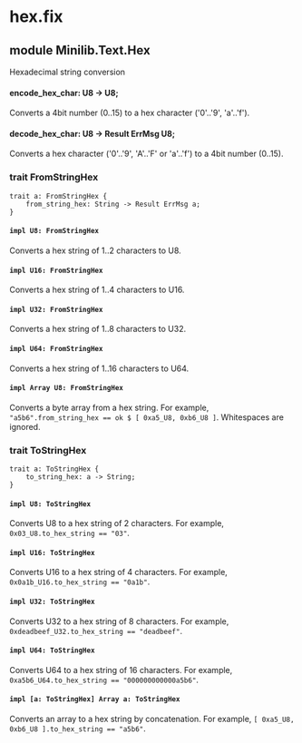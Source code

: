 # hex.fix

## module Minilib.Text.Hex

Hexadecimal string conversion

#### encode_hex_char: U8 -> U8;

Converts a 4bit number (0..15) to a hex character ('0'..'9', 'a'..'f').

#### decode_hex_char: U8 -> Result ErrMsg U8;

Converts a hex character ('0'..'9', 'A'..'F' or 'a'..'f') to a 4bit number (0..15).

### trait FromStringHex

```
trait a: FromStringHex {
    from_string_hex: String -> Result ErrMsg a;
}
```
#### `impl U8: FromStringHex`

Converts a hex string of 1..2 characters to U8.

#### `impl U16: FromStringHex`

Converts a hex string of 1..4 characters to U16.

#### `impl U32: FromStringHex`

Converts a hex string of 1..8 characters to U32.

#### `impl U64: FromStringHex`

Converts a hex string of 1..16 characters to U64.

#### `impl Array U8: FromStringHex`

Converts a byte array from a hex string.
For example, `"a5b6".from_string_hex == ok $ [ 0xa5_U8, 0xb6_U8 ]`.
Whitespaces are ignored.

### trait ToStringHex

```
trait a: ToStringHex {
    to_string_hex: a -> String;
}
```
#### `impl U8: ToStringHex`

Converts U8 to a hex string of 2 characters.
For example, `0x03_U8.to_hex_string == "03"`.

#### `impl U16: ToStringHex`

Converts U16 to a hex string of 4 characters.
For example, `0x0a1b_U16.to_hex_string == "0a1b"`.

#### `impl U32: ToStringHex`

Converts U32 to a hex string of 8 characters.
For example, `0xdeadbeef_U32.to_hex_string == "deadbeef"`.

#### `impl U64: ToStringHex`

Converts U64 to a hex string of 16 characters.
For example, `0xa5b6_U64.to_hex_string == "000000000000a5b6"`.

#### `impl [a: ToStringHex] Array a: ToStringHex`

Converts an array to a hex string by concatenation.
For example, `[ 0xa5_U8, 0xb6_U8 ].to_hex_string == "a5b6"`.

